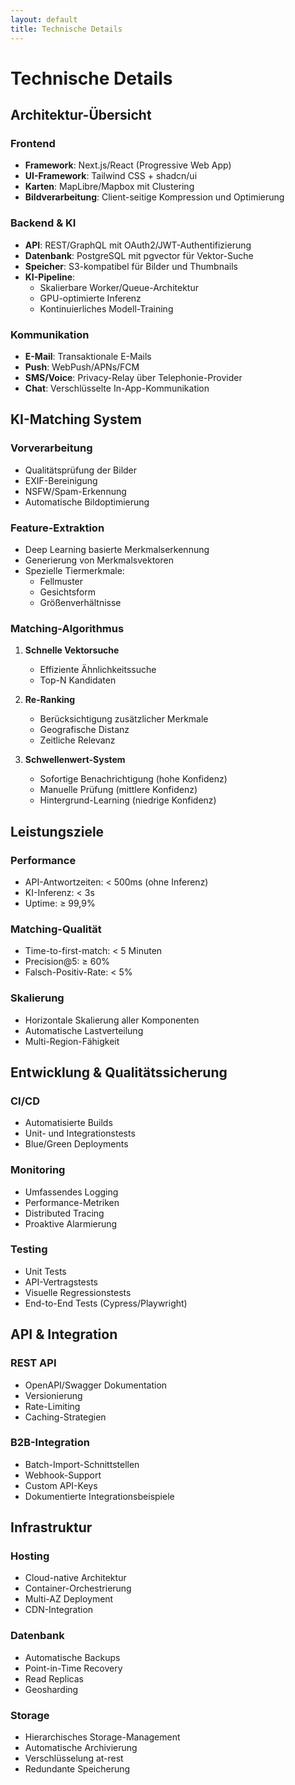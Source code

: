 ```yaml
---
layout: default
title: Technische Details
---
```


# Technische Details

## Architektur-Übersicht

### Frontend
- **Framework**: Next.js/React (Progressive Web App)
- **UI-Framework**: Tailwind CSS + shadcn/ui
- **Karten**: MapLibre/Mapbox mit Clustering
- **Bildverarbeitung**: Client-seitige Kompression und Optimierung

### Backend & KI
- **API**: REST/GraphQL mit OAuth2/JWT-Authentifizierung
- **Datenbank**: PostgreSQL mit pgvector für Vektor-Suche
- **Speicher**: S3-kompatibel für Bilder und Thumbnails
- **KI-Pipeline**: 
  - Skalierbare Worker/Queue-Architektur
  - GPU-optimierte Inferenz
  - Kontinuierliches Modell-Training

### Kommunikation
- **E-Mail**: Transaktionale E-Mails
- **Push**: WebPush/APNs/FCM
- **SMS/Voice**: Privacy-Relay über Telephonie-Provider
- **Chat**: Verschlüsselte In-App-Kommunikation

## KI-Matching System

### Vorverarbeitung
- Qualitätsprüfung der Bilder
- EXIF-Bereinigung
- NSFW/Spam-Erkennung
- Automatische Bildoptimierung

### Feature-Extraktion
- Deep Learning basierte Merkmalserkennung
- Generierung von Merkmalsvektoren
- Spezielle Tiermerkmale:
  - Fellmuster
  - Gesichtsform
  - Größenverhältnisse

### Matching-Algorithmus
1. **Schnelle Vektorsuche**
   - Effiziente Ähnlichkeitssuche
   - Top-N Kandidaten

2. **Re-Ranking**
   - Berücksichtigung zusätzlicher Merkmale
   - Geografische Distanz
   - Zeitliche Relevanz

3. **Schwellenwert-System**
   - Sofortige Benachrichtigung (hohe Konfidenz)
   - Manuelle Prüfung (mittlere Konfidenz)
   - Hintergrund-Learning (niedrige Konfidenz)

## Leistungsziele

### Performance
- API-Antwortzeiten: < 500ms (ohne Inferenz)
- KI-Inferenz: < 3s
- Uptime: ≥ 99,9%

### Matching-Qualität
- Time-to-first-match: < 5 Minuten
- Precision@5: ≥ 60%
- Falsch-Positiv-Rate: < 5%

### Skalierung
- Horizontale Skalierung aller Komponenten
- Automatische Lastverteilung
- Multi-Region-Fähigkeit

## Entwicklung & Qualitätssicherung

### CI/CD
- Automatisierte Builds
- Unit- und Integrationstests
- Blue/Green Deployments

### Monitoring
- Umfassendes Logging
- Performance-Metriken
- Distributed Tracing
- Proaktive Alarmierung

### Testing
- Unit Tests
- API-Vertragstests
- Visuelle Regressionstests
- End-to-End Tests (Cypress/Playwright)

## API & Integration

### REST API
- OpenAPI/Swagger Dokumentation
- Versionierung
- Rate-Limiting
- Caching-Strategien

### B2B-Integration
- Batch-Import-Schnittstellen
- Webhook-Support
- Custom API-Keys
- Dokumentierte Integrationsbeispiele

## Infrastruktur

### Hosting
- Cloud-native Architektur
- Container-Orchestrierung
- Multi-AZ Deployment
- CDN-Integration

### Datenbank
- Automatische Backups
- Point-in-Time Recovery
- Read Replicas
- Geosharding

### Storage
- Hierarchisches Storage-Management
- Automatische Archivierung
- Verschlüsselung at-rest
- Redundante Speicherung
